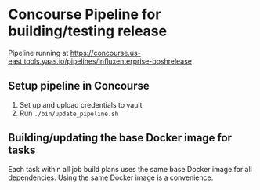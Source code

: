 # Concourse Pipeline for building/testing release

Pipeline running at https://concourse.us-east.tools.yaas.io/pipelines/influxenterprise-boshrelease

## Setup pipeline in Concourse

1. Set up and upload credentials to vault
2. Run ```./bin/update_pipeline.sh```


## Building/updating the base Docker image for tasks

Each task within all job build plans uses the same base Docker image for all dependencies. Using the same Docker image is a convenience. 
